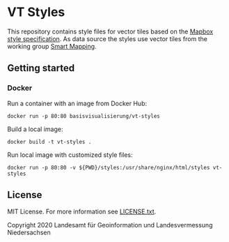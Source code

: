 # VT Styles
This repository contains style files for vector tiles based on the [Mapbox style specification](https://docs.mapbox.com/mapbox-gl-js/style-spec/). As data source the styles use vector tiles from the working group [Smart Mapping](https://adv-smart.de).

## Getting started

### Docker

Run a container with an image from Docker Hub:
```
docker run -p 80:80 basisvisualisierung/vt-styles
```

Build a local image:
```
docker build -t vt-styles .
```

Run local image with customized style files:
```
docker run -p 80:80 -v ${PWD}/styles:/usr/share/nginx/html/styles vt-styles
```

## License
MIT License. For more information see [LICENSE.txt](LICENSE.txt).

Copyright 2020 Landesamt für Geoinformation und Landesvermessung Niedersachsen
